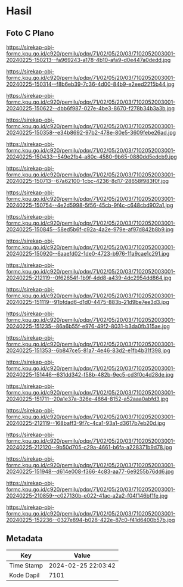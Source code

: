 # Hasil

## Foto C Plano

https://sirekap-obj-formc.kpu.go.id/c920/pemilu/pdpr/71/02/05/20/03/7102052003001-20240225-150213--fa969243-a178-4b10-afa9-d0e447a0dedd.jpg

https://sirekap-obj-formc.kpu.go.id/c920/pemilu/pdpr/71/02/05/20/03/7102052003001-20240225-150314--f8b6eb39-7c36-4d00-84b9-e2eed2215b44.jpg

https://sirekap-obj-formc.kpu.go.id/c920/pemilu/pdpr/71/02/05/20/03/7102052003001-20240225-150622--dbb6f987-027e-4be3-8670-f278b34b3a3b.jpg

https://sirekap-obj-formc.kpu.go.id/c920/pemilu/pdpr/71/02/05/20/03/7102052003001-20240225-150358--e34b8692-97b2-478e-80e5-3609febe26ad.jpg

https://sirekap-obj-formc.kpu.go.id/c920/pemilu/pdpr/71/02/05/20/03/7102052003001-20240225-150433--549e2fb4-a80c-4580-9b65-0880dd5edcb9.jpg

https://sirekap-obj-formc.kpu.go.id/c920/pemilu/pdpr/71/02/05/20/03/7102052003001-20240225-150713--67a62100-1cbc-4236-8d17-28658f983f0f.jpg

https://sirekap-obj-formc.kpu.go.id/c920/pemilu/pdpr/71/02/05/20/03/7102052003001-20240225-150754--4e2d5998-5f56-45cb-9f4c-c648cbd902a1.jpg

https://sirekap-obj-formc.kpu.go.id/c920/pemilu/pdpr/71/02/05/20/03/7102052003001-20240225-150845--58ed5b6f-c92a-4a2e-979e-af97d842b8b9.jpg

https://sirekap-obj-formc.kpu.go.id/c920/pemilu/pdpr/71/02/05/20/03/7102052003001-20240225-150920--6aaefd02-1de0-4723-b976-11a9cae1c291.jpg

https://sirekap-obj-formc.kpu.go.id/c920/pemilu/pdpr/71/02/05/20/03/7102052003001-20240225-212119--0f62654f-1b9f-4dd8-a439-4dc2954dd864.jpg

https://sirekap-obj-formc.kpu.go.id/c920/pemilu/pdpr/71/02/05/20/03/7102052003001-20240225-151119--91bfdad6-d1d0-4475-883b-21d9be7ee3d3.jpg

https://sirekap-obj-formc.kpu.go.id/c920/pemilu/pdpr/71/02/05/20/03/7102052003001-20240225-151235--86a6b55f-e976-49f2-8031-b3da0fb315ae.jpg

https://sirekap-obj-formc.kpu.go.id/c920/pemilu/pdpr/71/02/05/20/03/7102052003001-20240225-151353--6b847ce5-81a7-4e46-83d2-e1fb4b31f398.jpg

https://sirekap-obj-formc.kpu.go.id/c920/pemilu/pdpr/71/02/05/20/03/7102052003001-20240225-151446--631dd342-f58b-482b-9ec5-cd3f0c4d28de.jpg

https://sirekap-obj-formc.kpu.go.id/c920/pemilu/pdpr/71/02/05/20/03/7102052003001-20240225-151711--20a1e37a-326e-4864-8152-a52aaa0abfd3.jpg

https://sirekap-obj-formc.kpu.go.id/c920/pemilu/pdpr/71/02/05/20/03/7102052003001-20240225-212119--168baff3-9f7c-4ca1-93a1-d3617b7eb20d.jpg

https://sirekap-obj-formc.kpu.go.id/c920/pemilu/pdpr/71/02/05/20/03/7102052003001-20240225-212120--9b50d705-c29a-4661-b6fa-a228371b9d78.jpg

https://sirekap-obj-formc.kpu.go.id/c920/pemilu/pdpr/71/02/05/20/03/7102052003001-20240225-151948--d614e008-f366-4c83-aa77-6e9255b76dd6.jpg

https://sirekap-obj-formc.kpu.go.id/c920/pemilu/pdpr/71/02/05/20/03/7102052003001-20240225-210859--c027130b-e022-41ac-a2a2-f04f146bf1fe.jpg

https://sirekap-obj-formc.kpu.go.id/c920/pemilu/pdpr/71/02/05/20/03/7102052003001-20240225-152236--0327e894-b028-422e-87c0-f41d6400b57b.jpg


## Metadata

| Key        | Value               |
| ---------- | ------------------- |
| Time Stamp | 2024-02-25 22:03:42 |
| Kode Dapil | 7101                |



